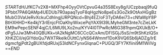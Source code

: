 $START$dH/JfKC7v2X8+MXFhp4OyyOVtCpvuG4a35S8Exy8g/UCzpbaqj9fuQ3Pbbt7PA6QAMp4UEDUb7R0apaqTyoF8qHgzNo8peEs3GoZk9OtAxHGgBzMubO3VaUeRvXckuCdhIngjURPQNcd+Bhj4EZ/oF3TyDA6ei73+cNfaWpY8PBtHXHHD+Ke4kjY3rIEnjcFtOaKhyWixcePqYAX9I39LMyheGM3nte7cZieLkKEM9wPepcSENF4qjC/L6MU9LXo2nu/KYV4I0TPwRcM6G381hpmQXUkB/O+dPg5JJw3Mh40QBUKk+tA2kNgMC6CCcQCxAm/DFlSGjJ5sS/m9tShKzlQSxXhKZCil/ejGIYdoQu7WXTRkeIkOUttC/yNS64Wmmf1DoK9VQ6Sb6jADZg/IrEdgmcfgjPdt2gBUXfdjdRUxjS3ldNCFynxGlqnaC+PUGQ/3FY7Kfiini9M1WiIVg==$END$